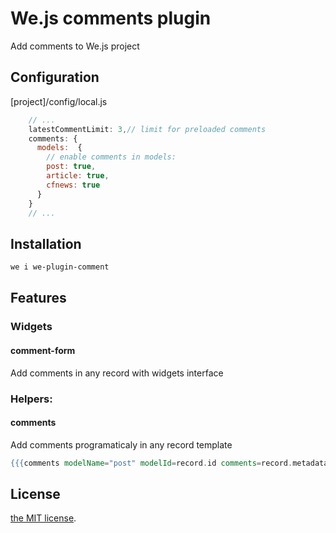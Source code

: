 # We.js comments plugin

Add comments to We.js project

## Configuration

[project]/config/local.js

```js
    // ...
    latestCommentLimit: 3,// limit for preloaded comments
    comments: {
      models:  {
        // enable comments in models:
        post: true,
        article: true,
        cfnews: true
      }
    }
    // ...
```

## Installation

```sh
we i we-plugin-comment
```

## Features

### Widgets

#### comment-form

Add comments in any record with widgets interface

### Helpers:

#### comments

Add comments programaticaly in any record template

```hbs
{{{comments modelName="post" modelId=record.id comments=record.metadata.comments count=record.metadata.commentCount locals=this}}}
```

## License

[the MIT license](https://github.com/wejs/we-core/blob/master/LICENSE.md).
